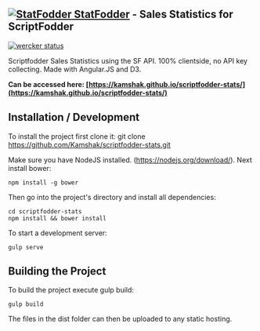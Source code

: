 ## [![StatFodder](http://res.cloudinary.com/dctipxdo4/image/upload/c_scale,h_48/v1467305275/Bild1_qz4pyc.png) StatFodder](https://kamshak.github.io/scriptfodder-stats/) - Sales Statistics for ScriptFodder

[![wercker status](https://app.wercker.com/status/e4906f0a294addb9c15ef7fa008e16fe/s/master "wercker status")](https://app.wercker.com/project/bykey/e4906f0a294addb9c15ef7fa008e16fe)

Scriptfodder Sales Statistics using the SF API. 100% clientside, no API key collecting. Made with Angular.JS and D3.

**Can be accessed here: [https://kamshak.github.io/scriptfodder-stats/](https://kamshak.github.io/scriptfodder-stats/)**

## Installation / Development
To install the project first clone it:
git clone https://github.com/Kamshak/scriptfodder-stats.git

Make sure you have NodeJS installed. (https://nodejs.org/download/). Next install bower:

    npm install -g bower

Then go into the project's directory and install all dependencies:

    cd scriptfodder-stats
    npm install && bower install

To start a development server:

    gulp serve

## Building the Project

To build the project execute gulp build:

    gulp build

The files in the dist folder can then be uploaded to any static hosting.
